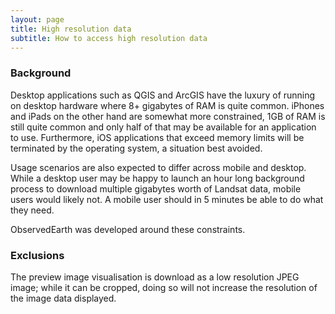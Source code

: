 ```yaml
---
layout: page
title: High resolution data
subtitle: How to access high resolution data
---
```


### Background
Desktop applications such as QGIS and ArcGIS have the luxury of running on desktop hardware where 8+ gigabytes of RAM is quite common. iPhones and iPads on the other hand are somewhat more constrained, 1GB of RAM is still quite common and only half of that may be available for an application to use. Furthermore, iOS applications that exceed memory limits will be terminated by the operating system, a situation best avoided.

Usage scenarios are also expected to differ across mobile and desktop. While a desktop user may be happy to launch an hour long background process to download multiple gigabytes worth of Landsat data, mobile users would likely not. A mobile user should in 5 minutes be able to do what they need.

ObservedEarth was developed around these constraints.





### Exclusions
The preview image visualisation is download as a low resolution JPEG image; while it can be cropped, doing so will not increase the resolution of the image data displayed.
